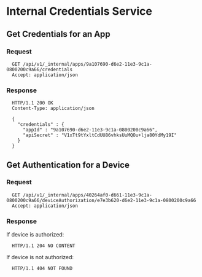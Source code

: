 Internal Credentials Service
============================

Get Credentials for an App
--------------------------

### Request

      GET /api/v1/_internal/apps/9a107690-d6e2-11e3-9c1a-0800200c9a66/credentials
      Accept: application/json

### Response

      HTTP/1.1 200 OK
      Content-Type: application/json

      {
        "credentials" : {
          "appId" : "9a107690-d6e2-11e3-9c1a-0800200c9a66",
          "apiSecret" : "V1xTt9tYxltCdUU86vhksUuMQOu+lja80YdMy19I"
        }
      }


Get Authentication for a Device
-------------------------------

### Request

      GET /api/v1/_internal/apps/40264af0-d661-11e3-9c1a-0800200c9a66/deviceAuthorization/e7e3b620-d6e2-11e3-9c1a-0800200c9a66
      Accept: application/json

### Response

If device is authorized:

      HTTP/1.1 204 NO CONTENT

If device is not authorized:

      HTTP/1.1 404 NOT FOUND

